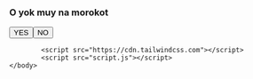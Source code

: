 <!DOCTYPE html>
<html lang="en">
    <head>
        <meta charset="UTF-8">
        <meta name="viewport" content="width=device-width, initial-scale=1.0">
        <title>loung baby morokot</title>
    </html>
    <body>
        <main class="flex gap-5 flex-col justify-center items-center h-screen">
            <img
            id="image"
            class="w-[500px]"
                src="muk due.gif" 
                alt=""
                />
               <h3 id="title" class="text-5xl font-bold text-center">O yok muy na morokot</h3>
               <div class="flex gap-5">
                <button id="btnYes" class="=text-2xl rounded-lg px--5 py-2 bg-blue-700 text-white">
                    YES
                    <button id="btnNo" class="=text-2xl rounded-lg px--1py-0 bg-pink-700 text-white">
                       NO
                </button>
               </div>
        </main>


            <script src="https://cdn.tailwindcss.com"></script>
            <script src="script.js"></script>
    </body>
</html>
